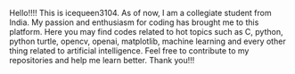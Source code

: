 Hello!!!! This is icequeen3104. As of now, I am a collegiate student from India. My passion and enthusiasm for coding has brought me to this platform. Here you may find codes related to hot topics such as C, python, python turtle, opencv, openai, matplotlib, machine learning and every other thing related to artificial intelligence. Feel free to contribute to my repositories and help me learn better. Thank you!!! 
